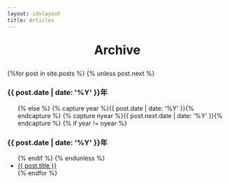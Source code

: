 ```yaml
---
layout: idxlayout
title: Articles
---
```

<p style="text-align:center;font-size:2em" ><b>Archive</b></p>
<section id="archive" class="long-list">
  {%for post in site.posts %}
    {% unless post.next %}
      <h3>{{ post.date | date: '%Y' }}年 </h3>
      <ul class="this">
    {% else %}
      {% capture year %}{{ post.date | date: '%Y' }}{% endcapture %}
      {% capture nyear %}{{ post.next.date | date: '%Y' }}{% endcapture %}
      {% if year != nyear %}
        </ul>
        <h3>{{ post.date | date: '%Y' }}年</h3>
        <ul class="past">
      {% endif %}
    {% endunless %}
      <li><a href="{{ post.url }}">{{ post.title }}</a></li>
  {% endfor %}
  </ul>
</section>


